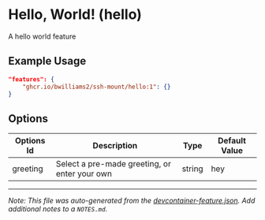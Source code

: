
# Hello, World! (hello)

A hello world feature

## Example Usage

```json
"features": {
    "ghcr.io/bwilliams2/ssh-mount/hello:1": {}
}
```

## Options

| Options Id | Description | Type | Default Value |
|-----|-----|-----|-----|
| greeting | Select a pre-made greeting, or enter your own | string | hey |



---

_Note: This file was auto-generated from the [devcontainer-feature.json](https://github.com/bwilliams2/ssh-mount/blob/main/src/hello/devcontainer-feature.json).  Add additional notes to a `NOTES.md`._
